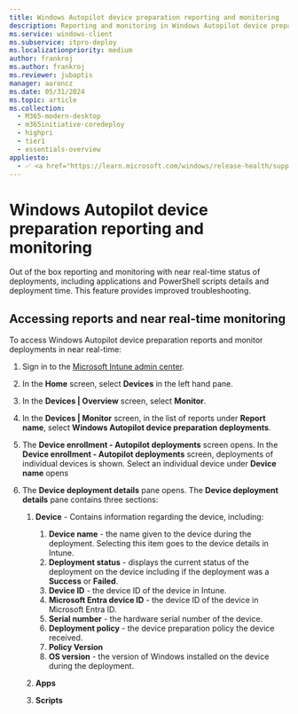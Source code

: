 ```yaml
---
title: Windows Autopilot device preparation reporting and monitoring
description: Reporting and monitoring in Windows Autopilot device preparation.
ms.service: windows-client
ms.subservice: itpro-deploy
ms.localizationpriority: medium
author: frankroj
ms.author: frankroj
ms.reviewer: jubaptis
manager: aaroncz
ms.date: 05/31/2024
ms.topic: article
ms.collection:
  - M365-modern-desktop
  - m365initiative-coredeploy
  - highpri
  - tier1
  - essentials-overview
appliesto:
  - ✅ <a href="https://learn.microsoft.com/windows/release-health/supported-versions-windows-client" target="_blank">Windows 11</a>
---
```


# Windows Autopilot device preparation reporting and monitoring

Out of the box reporting and monitoring with near real-time status of deployments, including applications and PowerShell scripts details and deployment time. This feature provides improved troubleshooting.

## Accessing reports and near real-time monitoring

To access Windows Autopilot device preparation reports and monitor deployments in near real-time:

1. Sign in to the [Microsoft Intune admin center](https://go.microsoft.com/fwlink/?linkid=2109431).

2. In the **Home** screen, select **Devices** in the left hand pane.

3. In the **Devices | Overview** screen, select **Monitor**.

4. In the **Devices | Monitor** screen, in the list of reports under **Report name**, select **Windows Autopilot device preparation deployments**.

5. The **Device enrollment - Autopilot deployments** screen opens. In the **Device enrollment - Autopilot deployments** screen, deployments of individual devices is shown. Select an individual device under **Device name** opens

6. The **Device deployment details** pane opens. The **Device deployment details** pane contains three sections:

   1. **Device** - Contains information regarding the device, including:

      1. **Device name** - the name given to the device during the deployment. Selecting this item goes to the device details in Intune.
      2. **Deployment status** - displays the current status of the deployment on the device including if the deployment was a **Success** or **Failed**.
      3. **Device ID** - the device ID of the device in Intune.
      4. **Microsoft Entra device ID** - the device ID of the device in Microsoft Entra ID.
      5. **Serial number** - the hardware serial number of the device.
      6. **Deployment policy** - the device preparation policy the device received.
      7. **Policy Version**
      8. **OS version** - the version of Windows installed on the device during the deployment.

   2. **Apps**

   3. **Scripts**
